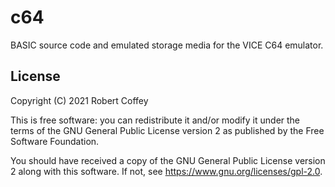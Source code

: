 # c64

BASIC source code and emulated storage media for the VICE C64 emulator.

## License

Copyright (C) 2021 Robert Coffey

This is free software: you can redistribute it and/or modify it under the terms
of the GNU General Public License version 2 as published by the Free Software
Foundation.

You should have received a copy of the GNU General Public License version 2
along with this software. If not, see <https://www.gnu.org/licenses/gpl-2.0>.
